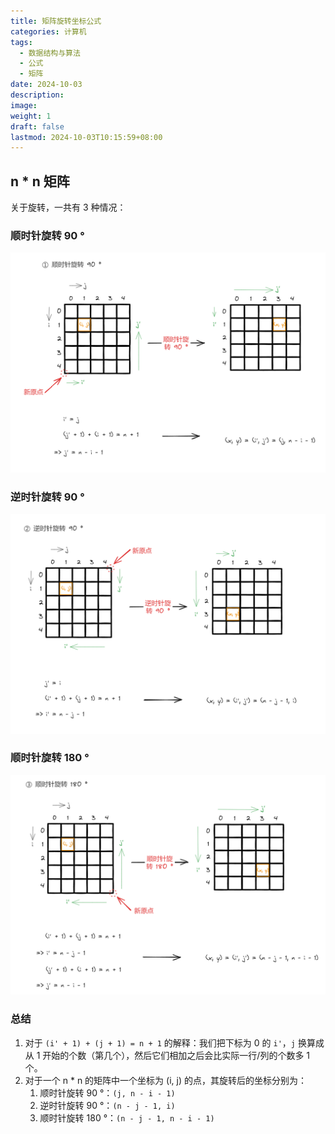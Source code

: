 ```yaml
---
title: 矩阵旋转坐标公式
categories: 计算机
tags:
  - 数据结构与算法
  - 公式
  - 矩阵
date: 2024-10-03
description: 
image: 
weight: 1
draft: false
lastmod: 2024-10-03T10:15:59+08:00
---
```

## n * n 矩阵

关于旋转，一共有 3 种情况：

### 顺时针旋转 90 °

![image.png](https://raw.githubusercontent.com/oLd-Y/PicGoPictures/main/20241003095937.png)

### 逆时针旋转 90 °
![image.png](https://raw.githubusercontent.com/oLd-Y/PicGoPictures/main/20241003100032.png)
### 顺时针旋转 180 °
![image.png](https://raw.githubusercontent.com/oLd-Y/PicGoPictures/main/20241003100205.png)

### 总结

1. 对于 `(i' + 1) + (j + 1) = n + 1` 的解释：我们把下标为 0 的 `i'`，`j` 换算成从 1 开始的个数（第几个），然后它们相加之后会比实际一行/列的个数多 1 个。
2. 对于一个 n * n 的矩阵中一个坐标为 (i, j) 的点，其旋转后的坐标分别为：
	1. 顺时针旋转 90 °：`(j, n - i - 1)`
	2. 逆时针旋转 90 °：`(n - j - 1, i)`
	3. 顺时针旋转 180 °：`(n - j - 1, n - i - 1)`